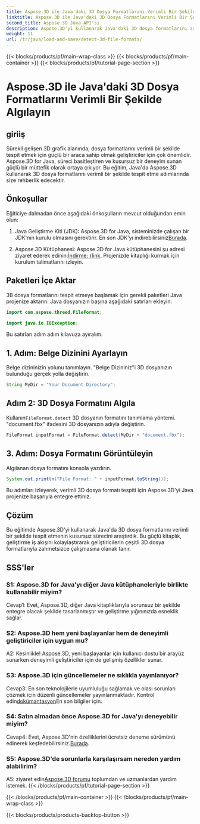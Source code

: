```yaml
---
title: Aspose.3D ile Java'daki 3D Dosya Formatlarını Verimli Bir Şekilde Algılayın
linktitle: Aspose.3D ile Java'daki 3D Dosya Formatlarını Verimli Bir Şekilde Algılayın
second_title: Aspose.3D Java API'si
description: Aspose.3D'yi kullanarak Java'daki 3D dosya formatlarını zahmetsizce tespit edin. Bu güçlü kütüphaneyle geliştirme sürecinizi kolaylaştırın.
weight: 11
url: /tr/java/load-and-save/detect-3d-file-formats/
---
```


{{< blocks/products/pf/main-wrap-class >}}
{{< blocks/products/pf/main-container >}}
{{< blocks/products/pf/tutorial-page-section >}}

# Aspose.3D ile Java'daki 3D Dosya Formatlarını Verimli Bir Şekilde Algılayın

## giriiş

Sürekli gelişen 3D grafik alanında, dosya formatlarını verimli bir şekilde tespit etmek için güçlü bir araca sahip olmak geliştiriciler için çok önemlidir. Aspose.3D for Java, süreci basitleştiren ve kusursuz bir deneyim sunan güçlü bir müttefik olarak ortaya çıkıyor. Bu eğitim, Java'da Aspose.3D kullanarak 3D dosya formatlarını verimli bir şekilde tespit etme adımlarında size rehberlik edecektir.

## Önkoşullar

Eğiticiye dalmadan önce aşağıdaki önkoşulların mevcut olduğundan emin olun:

1. Java Geliştirme Kiti (JDK): Aspose.3D for Java, sisteminizde çalışan bir JDK'nın kurulu olmasını gerektirir. En son JDK'yı indirebilirsiniz[Burada](https://www.oracle.com/java/technologies/javase-downloads.html).

2.  Aspose.3D Kütüphanesi: Aspose.3D for Java kütüphanesini şu adresi ziyaret ederek edinin:[İndirme: {link](https://releases.aspose.com/3d/java/). Projenizde kitaplığı kurmak için kurulum talimatlarını izleyin.

## Paketleri İçe Aktar

3B dosya formatlarını tespit etmeye başlamak için gerekli paketleri Java projenize aktarın. Java dosyanızın başına aşağıdaki satırları ekleyin:

```java
import com.aspose.threed.FileFormat;

import java.io.IOException;
```

Bu satırları adım adım kılavuza ayıralım.

## 1. Adım: Belge Dizinini Ayarlayın

Belge dizininizin yolunu tanımlayın. "Belge Dizininiz"i 3D dosyanızın bulunduğu gerçek yolla değiştirin.

```java
String MyDir = "Your Document Directory";
```

## Adım 2: 3D Dosya Formatını Algıla

 Kullanın`FileFormat.detect` 3D dosyanın formatını tanımlama yöntemi. "document.fbx" ifadesini 3D dosyanızın adıyla değiştirin.

```java
FileFormat inputFormat = FileFormat.detect(MyDir + "document.fbx");
```

## 3. Adım: Dosya Formatını Görüntüleyin

Algılanan dosya formatını konsola yazdırın.

```java
System.out.println("File Format: " + inputFormat.toString());
```

Bu adımları izleyerek, verimli 3D dosya formatı tespiti için Aspose.3D'yi Java projenize başarıyla entegre ettiniz.

## Çözüm

Bu eğitimde Aspose.3D'yi kullanarak Java'da 3D dosya formatlarını verimli bir şekilde tespit etmenin kusursuz sürecini araştırdık. Bu güçlü kitaplık, geliştirme iş akışını kolaylaştırarak geliştiricilerin çeşitli 3D dosya formatlarıyla zahmetsizce çalışmasına olanak tanır.

## SSS'ler

### S1: Aspose.3D for Java'yı diğer Java kütüphaneleriyle birlikte kullanabilir miyim?

Cevap1: Evet, Aspose.3D, diğer Java kitaplıklarıyla sorunsuz bir şekilde entegre olacak şekilde tasarlanmıştır ve geliştirme yığınınızda esneklik sağlar.

### S2: Aspose.3D hem yeni başlayanlar hem de deneyimli geliştiriciler için uygun mu?

A2: Kesinlikle! Aspose.3D, yeni başlayanlar için kullanıcı dostu bir arayüz sunarken deneyimli geliştiriciler için de gelişmiş özellikler sunar.

### S3: Aspose.3D için güncellemeler ne sıklıkla yayınlanıyor?

 Cevap3: En son teknolojilerle uyumluluğu sağlamak ve olası sorunları çözmek için düzenli güncellemeler yayınlanmaktadır. Kontrol edin[dokümantasyon](https://reference.aspose.com/3d/java/)En son bilgiler için.

### S4: Satın almadan önce Aspose.3D for Java'yı deneyebilir miyim?

 Cevap4: Evet, Aspose.3D'nin özelliklerini ücretsiz deneme sürümünü edinerek keşfedebilirsiniz.[Burada](https://releases.aspose.com/).

### S5: Aspose.3D'de sorunlarla karşılaşırsam nereden yardım alabilirim?

 A5: ziyaret edin[Aspose.3D forumu](https://forum.aspose.com/c/3d/18) toplumdan ve uzmanlardan yardım istemek.
{{< /blocks/products/pf/tutorial-page-section >}}

{{< /blocks/products/pf/main-container >}}
{{< /blocks/products/pf/main-wrap-class >}}

{{< blocks/products/products-backtop-button >}}

